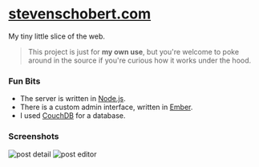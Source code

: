 # [stevenschobert.com](http://stevenschobert.com)

My tiny little slice of the web.

> This project is just for **my own use**, but you're welcome to poke around in the source if you're
> curious how it works under the hood.

### Fun Bits

- The server is written in [Node.js](http://nodejs.org).
- There is a custom admin interface, written in [Ember](http://emberjs.com/).
- I used [CouchDB](http://couchdb.apache.org) for a database.

### Screenshots

![post detail](http://f.cl.ly/items/0b1q1O3O3Y1O1N1x3q3c/Image%202014-09-20%20at%202.14.37%20AM.png)
![post editor](http://f.cl.ly/items/0Z002b003X2K130S1t3q/Image%202014-09-20%20at%202.22.34%20AM.png)
